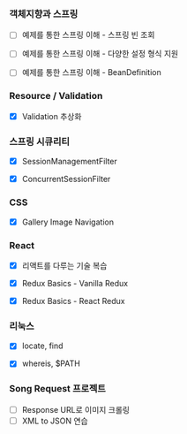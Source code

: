 ### 객체지향과 스프링

- [ ] 예제를 통한 스프링 이해 - 스프링 빈 조회
- [ ] 예제를 통한 스프링 이해 - 다양한 설정 형식 지원
- [ ] 예제를 통한 스프링 이해 - BeanDefinition



### Resource / Validation

- [x] Validation 추상화



### 스프링 시큐리티

- [x] SessionManagementFilter
- [x] ConcurrentSessionFilter



### CSS

- [x] Gallery Image Navigation



### React

- [x] 리액트를 다루는 기술 복습
- [x] Redux Basics - Vanilla Redux
- [x] Redux Basics - React Redux



### 리눅스

- [x] locate, find
- [x] whereis, $PATH



### Song Request 프로젝트

- [ ] Response URL로 이미지 크롤링
- [ ] XML to JSON 연습
